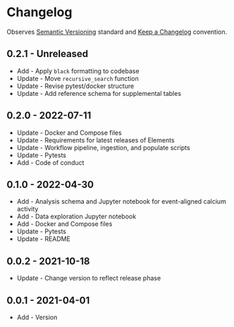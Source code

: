 # Changelog

Observes [Semantic Versioning](https://semver.org/spec/v2.0.0.html) standard and
[Keep a Changelog](https://keepachangelog.com/en/1.0.0/) convention.

## 0.2.1 - Unreleased

+ Add - Apply `black` formatting to codebase
+ Update - Move `recursive_search` function
+ Update - Revise pytest/docker structure
+ Update - Add reference schema for supplemental tables

## 0.2.0 - 2022-07-11

+ Update - Docker and Compose files
+ Update - Requirements for latest releases of Elements
+ Update - Workflow pipeline, ingestion, and populate scripts
+ Update - Pytests
+ Add - Code of conduct

## 0.1.0 - 2022-04-30

+ Add - Analysis schema and Jupyter notebook for event-aligned calcium activity
+ Add - Data exploration Jupyter notebook
+ Add - Docker and Compose files
+ Update - Pytests
+ Update - README

## 0.0.2 - 2021-10-18

+ Update - Change version to reflect release phase

## 0.0.1 - 2021-04-01

+ Add - Version

[0.2.1]: https://github.com/datajoint/element-miniscope/releases/tag/0.2.1
[0.2.0]: https://github.com/datajoint/element-miniscope/releases/tag/0.2.0
[0.1.0]: https://github.com/datajoint/element-miniscope/releases/tag/0.1.0
[0.0.2]: https://github.com/datajoint/element-miniscope/releases/tag/0.0.2
[0.0.1]: https://github.com/datajoint/element-miniscope/releases/tag/0.0.1
